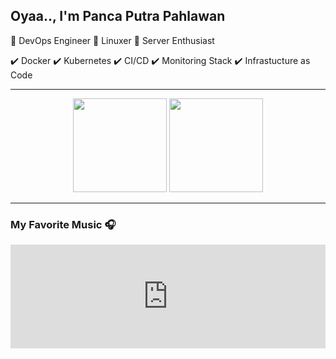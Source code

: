 ## Oyaa.., I'm Panca Putra Pahlawan

 :fox_face:  DevOps Engineer
 :penguin: Linuxer 
 :bear: Server Enthusiast
 
 
 :heavy_check_mark: Docker
 :heavy_check_mark: Kubernetes
 :heavy_check_mark: CI/CD
 :heavy_check_mark: Monitoring Stack
 :heavy_check_mark: Infrastucture as Code


---
<p align= "center">
  <img height= "150" src="https://github-readme-stats.vercel.app/api?username=BrantLauro&theme=react&show_icons=true&include_all_commits=true" />
  <img height= "150" src="https://github-readme-stats.vercel.app/api/top-langs/?username=BrantLauro&theme=react&layout=compact" />
</p>

---
### My Favorite Music 🎧

<center> <iframe width="100%" height="166" scrolling="no" frameborder="no" allow="autoplay" src="https://w.soundcloud.com/player/?url=https%3A//api.soundcloud.com/tracks/892015036&color=%23ff5500&auto_play=true&hide_related=false&show_comments=true&show_user=true&show_reposts=false&show_teaser=true"></iframe> </center>

